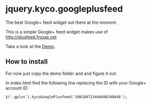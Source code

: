 jquery.kyco.googleplusfeed
==========================

The best Google+ feed widget out there at the moment.

This is a simple Google+ feed widget makes use of http://plusfeed.frosas.net

Take a look at the [Demo](http://tr.im/49tpy).

How to install
--------------
For now just copy the demo folder and and figure it out.

In index.html find the following line replacing the ID with your Google+ account ID:

    $('.gplus').kycoGooglePlusFeed('106189723444098348646');
